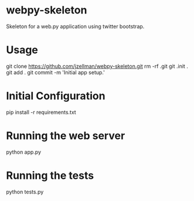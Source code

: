 webpy-skeleton
==============

Skeleton for a web.py application using twitter bootstrap.

Usage
==============
git clone https://github.com/jzellman/webpy-skeleton.git
rm -rf .git
git .init .
git add . 
git commit -m 'Initial app setup.'

Initial Configuration
==============
pip install -r requirements.txt

Running the web server 
====
python app.py

Running the tests
====
python tests.py

